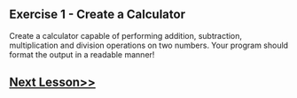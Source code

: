 ## Exercise 1 - Create a Calculator
Create a calculator capable of performing addition, subtraction, multiplication and division operations on two numbers. Your program should format the output in a readable manner!

## [Next Lesson>>](https://github.com/Harshita1303/Python/blob/main/09-Day9-Typecasting-in-Python/.tutorial/Tutorial.md)
